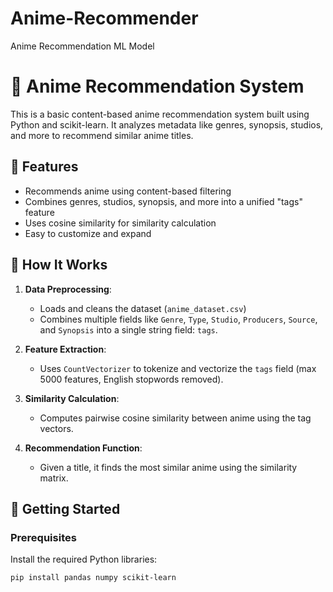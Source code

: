 # Anime-Recommender
Anime Recommendation ML Model

# 🎌 Anime Recommendation System

This is a basic content-based anime recommendation system built using Python and scikit-learn. It analyzes metadata like genres, synopsis, studios, and more to recommend similar anime titles.

## 📌 Features

- Recommends anime using content-based filtering
- Combines genres, studios, synopsis, and more into a unified "tags" feature
- Uses cosine similarity for similarity calculation
- Easy to customize and expand

## 🧠 How It Works

1. **Data Preprocessing**:
   - Loads and cleans the dataset (`anime_dataset.csv`)
   - Combines multiple fields like `Genre`, `Type`, `Studio`, `Producers`, `Source`, and `Synopsis` into a single string field: `tags`.

2. **Feature Extraction**:
   - Uses `CountVectorizer` to tokenize and vectorize the `tags` field (max 5000 features, English stopwords removed).

3. **Similarity Calculation**:
   - Computes pairwise cosine similarity between anime using the tag vectors.

4. **Recommendation Function**:
   - Given a title, it finds the most similar anime using the similarity matrix.

## 🚀 Getting Started

### Prerequisites

Install the required Python libraries:

```bash
pip install pandas numpy scikit-learn

